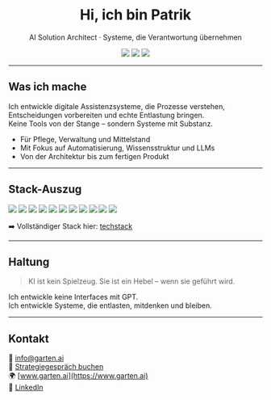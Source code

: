 <h1 align="center">Hi, ich bin Patrik</h1>
<p align="center">AI Solution Architect · Systeme, die Verantwortung übernehmen</p>

<p align="center">
  <a href="https://www.garten.ai"><img src="https://img.shields.io/badge/Website-garten.ai-blue?style=flat-square&logo=google-chrome"></a>
  <a href="mailto:info@garten.ai"><img src="https://img.shields.io/badge/Mail-info@garten.ai-lightgrey?style=flat-square&logo=gmail"></a>
  <a href="https://linkedin.com/in/paifgx"><img src="https://img.shields.io/badge/LinkedIn-paifgx-blue?style=flat-square&logo=linkedin"></a>
</p>

---

## Was ich mache

Ich entwickle digitale Assistenzsysteme, die Prozesse verstehen, Entscheidungen vorbereiten und echte Entlastung bringen.  
Keine Tools von der Stange – sondern Systeme mit Substanz.

- Für Pflege, Verwaltung und Mittelstand  
- Mit Fokus auf Automatisierung, Wissensstruktur und LLMs  
- Von der Architektur bis zum fertigen Produkt

---

## Stack-Auszug

<p>
  <!-- Sprachen & Frameworks -->
  <img src="https://img.shields.io/badge/Python-3776AB?style=flat-square&logo=python&logoColor=white"/>
  <img src="https://img.shields.io/badge/TypeScript-3178C6?style=flat-square&logo=typescript&logoColor=white"/>
  <img src="https://img.shields.io/badge/NestJS-E0234E?style=flat-square&logo=nestjs&logoColor=white"/>
  <img src="https://img.shields.io/badge/FastAPI-009688?style=flat-square&logo=fastapi&logoColor=white"/>

  <!-- AI/ML Tools -->
  <img src="https://img.shields.io/badge/OpenAI-000000?style=flat-square&logo=openai&logoColor=white"/>
  <img src="https://img.shields.io/badge/LangChain-000000?style=flat-square&logo=openai&logoColor=white"/>
  <img src="https://img.shields.io/badge/HuggingFace-F9A03C?style=flat-square&logo=huggingface&logoColor=white"/>

  <!-- Daten & Backend -->
  <img src="https://img.shields.io/badge/Supabase-3ECF8E?style=flat-square&logo=supabase&logoColor=white"/>
  <img src="https://img.shields.io/badge/PostgreSQL-336791?style=flat-square&logo=postgresql&logoColor=white"/>
  <img src="https://img.shields.io/badge/Qdrant-FF6B00?style=flat-square&logo=data&logoColor=white"/>

  <!-- Automatisierung -->
  <img src="https://img.shields.io/badge/n8n-EC5C29?style=flat-square&logo=n8n&logoColor=white"/>
</p>

➡️ Vollständiger Stack hier: [techstack](https://github.com/paifgx/techstack)

---

## Haltung

> KI ist kein Spielzeug. Sie ist ein Hebel – wenn sie geführt wird.

Ich entwickle keine Interfaces mit GPT.  
Ich entwickle Systeme, die entlasten, mitdenken und bleiben.

---

## Kontakt

📧 info@garten.ai  
📅 [Strategiegespräch buchen](https://app.reclaim.ai/m/gartendev/strategie)  
🌍 [www.garten.ai](https://www.garten.ai)  
🔗 [LinkedIn](https://linkedin.com/in/paifgx)
